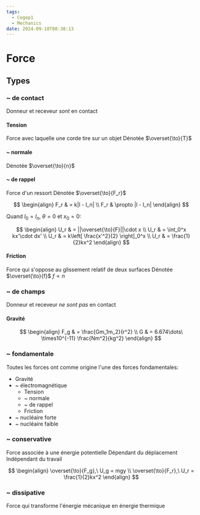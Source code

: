 ```yaml
---
tags:
  - Cegep1
  - Mechanics
date: 2024-09-18T08:38:13
---
```


# Force

## Types

### ~ de contact

Donneur et receveur *sont* en contact

#### Tension

Force avec laquelle une corde tire sur un objet
Dénotée $\overset{\to}{T}$

#### ~ normale

Dénotée $\overset{\to}{n}$

#### ~ de rappel

Force d'un ressort
Dénotée $\overset{\to}{F_r}$

$$
\begin{align}
F_r & = k|l - l_n| \\
F_r & \propto |l - l_n|
\end{align}
$$

Quand $l_0 = l_n$,  $\theta = 0$ et $x_0 = 0$:

$$
\begin{align}
U_r & = ||\overset{\to}{F}||\cdot x \\
U_r & = \int_0^x kx'\cdot dx' \\
U_r & = k\left[ \frac{x'^2}{2} \right]_0^x \\
U_r & = \frac{1}{2}kx^2
\end{align}
$$

#### Friction

Force qui s'oppose au glissement relatif de deux surfaces
Dénotée $\overset{\to}{f}$
$f \propto n$

### ~ de champs

Donneur et receveur *ne sont pas* en contact

#### Gravité

$$
\begin{align}
F_g & = \frac{Gm_1m_2}{r^2} \\
G & = 6.674\dots\ \times10^{-11} \frac{Nm^2}{kg^2}
\end{align}
$$

### ~ fondamentale

Toutes les forces ont comme origine l'une des forces fondamentales:

- Gravité
- ~ électromagnétique
	- Tension
	- ~ normale
	- ~ de rappel
	- Friction
- ~ nucléaire forte
- ~ nucléaire faible

### ~ conservative

Force associée à une énergie potentielle
Dépendant du déplacement
Indépendant du travail

$$
\begin{align}
\overset{\to}{F_g},\ U_g = mgy \\
\overset{\to}{F_r},\ U_r = \frac{1}{2}kx^2
\end{align}
$$

### ~ dissipative

Force qui transforme l'énergie mécanique en énergie thermique